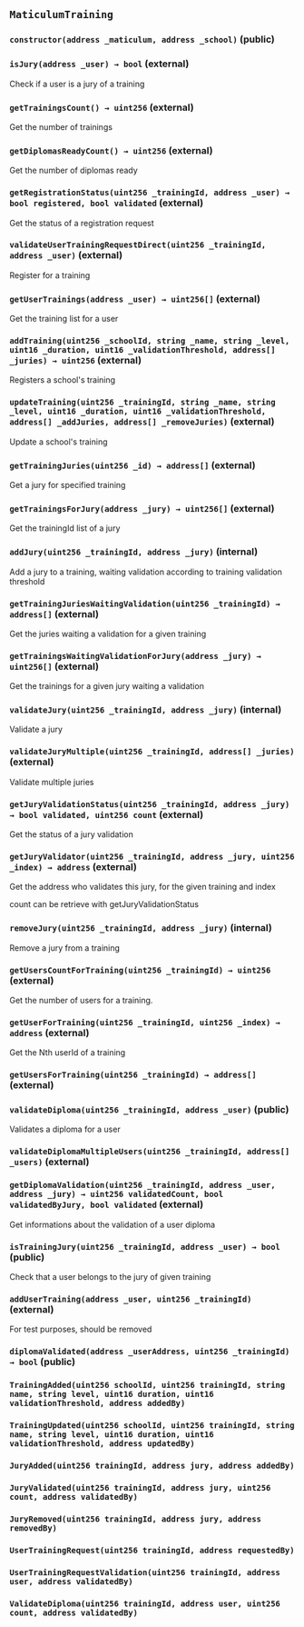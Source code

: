 ## `MaticulumTraining`






### `constructor(address _maticulum, address _school)` (public)





### `isJury(address _user) → bool` (external)

Check if a user is a jury of a training




### `getTrainingsCount() → uint256` (external)

Get the number of trainings




### `getDiplomasReadyCount() → uint256` (external)

Get the number of diplomas ready




### `getRegistrationStatus(uint256 _trainingId, address _user) → bool registered, bool validated` (external)

Get the status of a registration request




### `validateUserTrainingRequestDirect(uint256 _trainingId, address _user)` (external)

Register for a training




### `getUserTrainings(address _user) → uint256[]` (external)

Get the training list for a user




### `addTraining(uint256 _schoolId, string _name, string _level, uint16 _duration, uint16 _validationThreshold, address[] _juries) → uint256` (external)

Registers a school's training 




### `updateTraining(uint256 _trainingId, string _name, string _level, uint16 _duration, uint16 _validationThreshold, address[] _addJuries, address[] _removeJuries)` (external)

Update a school's training 




### `getTrainingJuries(uint256 _id) → address[]` (external)

Get a jury for specified training




### `getTrainingsForJury(address _jury) → uint256[]` (external)

Get the trainingId list of a jury




### `addJury(uint256 _trainingId, address _jury)` (internal)

Add a jury to a training, waiting validation according to training validation threshold




### `getTrainingJuriesWaitingValidation(uint256 _trainingId) → address[]` (external)

Get the juries waiting a validation for a given training




### `getTrainingsWaitingValidationForJury(address _jury) → uint256[]` (external)

Get the trainings for a given jury waiting a validation 




### `validateJury(uint256 _trainingId, address _jury)` (internal)

Validate a jury




### `validateJuryMultiple(uint256 _trainingId, address[] _juries)` (external)

Validate multiple juries




### `getJuryValidationStatus(uint256 _trainingId, address _jury) → bool validated, uint256 count` (external)

Get the status of a jury validation




### `getJuryValidator(uint256 _trainingId, address _jury, uint256 _index) → address` (external)

Get the address who validates this jury, for the given training and index


count can be retrieve with getJuryValidationStatus


### `removeJury(uint256 _trainingId, address _jury)` (internal)

Remove a jury from a training




### `getUsersCountForTraining(uint256 _trainingId) → uint256` (external)

Get the number of users for a training.




### `getUserForTraining(uint256 _trainingId, uint256 _index) → address` (external)

Get the Nth userId of a training




### `getUsersForTraining(uint256 _trainingId) → address[]` (external)





### `validateDiploma(uint256 _trainingId, address _user)` (public)

Validates a diploma for a user




### `validateDiplomaMultipleUsers(uint256 _trainingId, address[] _users)` (external)





### `getDiplomaValidation(uint256 _trainingId, address _user, address _jury) → uint256 validatedCount, bool validatedByJury, bool validated` (external)

Get informations about the validation of a user diploma




### `isTrainingJury(uint256 _trainingId, address _user) → bool` (public)

Check that a user belongs to the jury of given training




### `addUserTraining(address _user, uint256 _trainingId)` (external)



For test purposes, should be removed

### `diplomaValidated(address _userAddress, uint256 _trainingId) → bool` (public)






### `TrainingAdded(uint256 schoolId, uint256 trainingId, string name, string level, uint16 duration, uint16 validationThreshold, address addedBy)`





### `TrainingUpdated(uint256 schoolId, uint256 trainingId, string name, string level, uint16 duration, uint16 validationThreshold, address updatedBy)`





### `JuryAdded(uint256 trainingId, address jury, address addedBy)`





### `JuryValidated(uint256 trainingId, address jury, uint256 count, address validatedBy)`





### `JuryRemoved(uint256 trainingId, address jury, address removedBy)`





### `UserTrainingRequest(uint256 trainingId, address requestedBy)`





### `UserTrainingRequestValidation(uint256 trainingId, address user, address validatedBy)`





### `ValidateDiploma(uint256 trainingId, address user, uint256 count, address validatedBy)`





